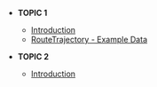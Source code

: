 - **TOPIC 1**
  - [Introduction](topic1/intro.md)
  - [RouteTrajectory - Example Data](topic1/Example.md)

- **TOPIC 2**
  - [Introduction](topic2/intro.md)
